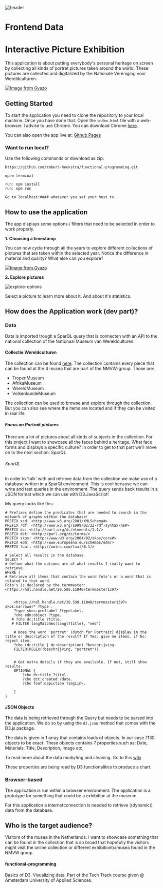 ![header](https://i.imgur.com/Onk9BIy.png)
# Frontend Data

# Interactive Picture Exhibition
This application is about putting everybody's personal heritage on screen by collecting all kinds of portret pictures taken around the world. These pictures are collected and digitalized by the Nationale Vereniging voor Wereldculturen.

[![Image from Gyazo](https://i.gyazo.com/512d98854c916e6cf0a3fe653906dbdb.gif)](https://gyazo.com/512d98854c916e6cf0a3fe653906dbdb)


## Getting Started
To start the application you need to clone the repository to your local machine. Once you have done that. Open the `index.html` file with a web-browser. I advise to use Chrome. You can download Chrome [here](https://www.google.com/intl/nl/chrome/).

You can also open the app live at: [Github Pages](https://robert-hoekstra.github.io/functional-programming/)

### Want to run local?

Use the following commands or download as zip:
```
https://github.com/robert-hoekstra/functional-programming.git

open terminal

run: npm install
run: npm run

Go to localhost:#### whatever you set your host to.
```

## How to use the application
The app displays some options / filters that need to be selected in order to work properly.

**1. Choosing a timestamp**

You can now cycle through all the years to explore different collections of pictures that are taken within the selected year. Notice the difference in material and quality? What else can you explore?

[![Image from Gyazo](https://i.gyazo.com/70b2f3142035f6aea3cba90273e6f343.gif)](https://gyazo.com/70b2f3142035f6aea3cba90273e6f343)

**2. Explore pictures**

![explore-options](https://i.imgur.com/7dSvB0f.png)

Select a picture to learn more about it. And about it's statistics.

## How does the Application work (dev part)?

### Data
Data is imported trough a SparQL query that is connecten with an API to the national collection of the Nationaal Museum van Wereldculturen.

#### Collectie Wereldculturen
The collection can be found [here](https://collectie.wereldculturen.nl/). The collection contains every piece that can be found at the 4 musea that are part of the NMVW-group. Those are:

- TropenMuseum
- AfrikaMuseum
- WereldMuseum
- VolkenkundeMuseum

The collection can be used to browse and explore through the collection. But you can also see where the items are located and if they can be visited in real life.

##### Focus on Portrait pictures
There are a lot of pictures about all kinds of subjects in the collection. For this project I want to showcase all the faces behind a heritage. What face forms and displays a specific culture? In order to get to that part we'll move on to the next section: SparQL

###### SparQL
In order to 'talk' with and retrieve data from the collection we make use of a database written in a SparQl environment. This is cool because we can write and test queries in the environment. The query sends back results in a JSON format which we can use with D3.JavaScript!

My query looks like this:

```
# Prefixes define the predicates that are needed to search in the network of graphs within the database!
PREFIX xsd: <http://www.w3.org/2001/XMLSchema#>
PREFIX rdf: <http://www.w3.org/1999/02/22-rdf-syntax-ns#>
PREFIX dc: <http://purl.org/dc/elements/1.1/>
PREFIX dct: <http://purl.org/dc/terms/>
PREFIX skos: <http://www.w3.org/2004/02/skos/core#>
PREFIX edm: <http://www.europeana.eu/schemas/edm/>
PREFIX foaf: <http://xmlns.com/foaf/0.1/>

# Select all results in the database
SELECT * 
# Define what the options are of what results I really want to retrieve.
WHERE {
# Retrieve all items that contain the word foto's or a word that is related to that word.
Foto's is declared by the termmaster: <https://hdl.handle.net/20.500.11840/termmaster1397>
    
    
    <https://hdl.handle.net/20.500.11840/termmaster1397> skos:narrower* ?type .
    ?type skos:prefLabel ?typeLabel.
    ?cho edm:object ?type.
   # ?cho dc:title ?title.
   # FILTER langMatches(lang(?title), "ned")

    # Does the word 'portret' (dutch for Portrait) display in the title or description of the result? If Yes: give me items. if No: reject item.
    ?cho (dc:title | dc:description) ?beschrijving.   
    FILTER(REGEX(?beschrijving, "portret"))  
  

    # Get extra details if they are available. If not, still show results.
    OPTIONAL {
        ?cho dc:title ?titel.
        ?cho dct:created ?date.
        ?cho foaf:depiction ?imgLink.

    }
}
```

#### JSON Objects
The data is being retrieved through the Query but needs to be parsed into the application. We do so by using the `d3.json` method that comes with the D3.js package.

The data is given in 1 array that contains loads of objects. In our case 7130 objects to be exact. These objects contains 7 properties such as: Date, Materials, Title, Description, Image etc,

To read more about the data modiyfing and cleaning. Go to this [wiki]()

These properties are being read by D3 functionalities to produce a chart.

### Browser-based
The application is run within a browser environment. The application is a prototype for something that could be a exhibition at the museum.

For this application a internetconnection is needed to retrieve ((dynamic)) data from the database.

## Who is the target audience?
Visitors of the musea in the Netherlands. I want to showcase something that can be found in the collection that is so broad that hopefully the visitors might visit the online collection or different exhibitionts/musea found in the NMVW group.

#### functional-programming
Basics of D3. Visualizing data. Part of the Tech Track course given @ Amsterdam University of Applied Sciences.



